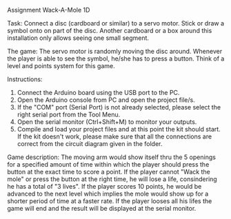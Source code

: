 Assignment
Wack-A-Mole 1D

Task: 
Connect a disc (cardboard or similar) to a servo motor. Stick or draw a symbol onto on part of the disc. Another cardboard or a box around this installation only allows seeing one small segment.

The game: 
The servo motor is randomly moving the disc around. Whenever the player is able to see the symbol, he/she has to press a button. Think of a level and points system for this game.

Instructions:
1. Connect the Arduino board using the USB port to the PC.
2. Open the Arduino console from PC and open the project file/s.
3. If the "COM" port (Serial Port) is not already selected, please select the right serial port from the Tool Menu. 
4. Open the serial monitor (Ctrl+Shift+M) to monitor your outputs.
5. Compile and load your project files and at this point the kit should start.
If the kit doesn't work, please make sure that all the connections are correct from the circuit diagram given in the folder.

Game description:
The moving arm would show itself thru the 5 openings for a specified amount of time within which the player should press the button at the exact time to score a point. If the player cannot "Wack the mole" or press the button at the right time, he will lose a life, consindering he has a total of "3 lives". If the player scores 10 points, he would be advanced to the next level which implies the mole would show up for a shorter period of time at a faster rate. If the player looses all his lifes the game will end and the result will be displayed at the serial monitor.
